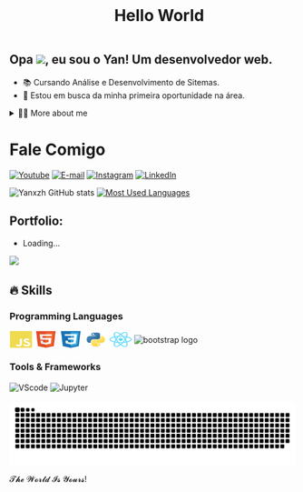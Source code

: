 <!--título-->
<div id="user-content-toc">
  <ul align="center">
    <summary><h1 style="display: inline-block">Hello World</h1></summary>
</div>

<!-- Presentation -->
<p>
<h2> Opa <img src="https://emojis.slackmojis.com/emojis/images/1577305505/7373/hand_wave.gif?1577305505" width="50" />, eu sou o Yan! Um desenvolvedor web. </h2>  

  - 📚 Cursando Análise e Desenvolvimento de Sitemas.
  - 🔭 Estou em busca da minha primeira oportunidade na área. 
</p><!-- Dropdown -->
<details>
  <summary>👨‍💻 More about me</summary>

  - 💬Tenho 19 anos e atualmente moro no Brasil. Tenho um inglês básico e tenho experiência com SQL, Javascript, Análise de Dados. Tenho facilidade com computadores desde novo. E também sempre fui muito interessado o que me ajudou a desenvolver habilidades importantes como proatividade, criatividade, comunicação, marketing, capacidade analítica, gestão de comunidades e mídias sociais.
   <p></p>
  - ⚡ Gosto de ouvir musica, seja antiga ou atual, ler mangá ou quadrinhos, além de assistir filmes e jogar! Acredito que nossos interesses pessoais contribuem para uma percepção mais apurada das coisas e para a resolução de problemas. 
    ></p>
</details>

<!-- Links -->
# Fale Comigo
[![Youtube](https://img.shields.io/badge/YouTube-FF0000?style=for-the-badge&logo=youtube&logoColor=white)]()
[![E-mail](https://img.shields.io/badge/-Email-000?style=for-the-badge&logo=microsoft-outlook&logoColor=FF00F6&color:FFF)](mailto:yanlima66y@gmail.com)
[![Instagram](https://img.shields.io/badge/Instagram-E4405F?style=for-the-badge&logo=instagram&logoColor=white)](https://www.instagram.com/yanxzh/)
[![LinkedIn](https://img.shields.io/badge/LinkedIn-0077B5?style=for-the-badge&logo=linkedin&logoColor=white)](https://www.linkedin.com/in/yan-martins-925216249/)


<!-- GithubStats -->
![ Yanxzh GitHub stats](https://github-readme-stats.vercel.app/api?username=yanxzhh&theme=midnight-purple&show_icons=true)
<a href="https://github.com/yanxzhh/github-readme-stats">
    <img src="https://github-readme-stats-git-masterrstaa-rickstaa.vercel.app/api/top-langs/?username=yanxzhh&line_height=10&card_width=290&layout=compact&hide_title=false&count_private=true&langs_count=4&show_icons=true&title_color=FF00F6&hide=html,css&bg_color=000&text_color=8B8B8B&border_radius=3&border_color=561760&count_private=true" alt="Most Used Languages">
  </a>

<!-- Portfolio -->
## Portfolio:
- Loading...

<!-- GIF -->
<p align="left">
 <img src="https://64.media.tumblr.com/cad6d25d7e859f91d586bc08b93d0680/6138c75039bd424c-a7/s540x810/3cb85df6755edb3d2e8bd7601372a57c189b0c34.gif"></img>
</p>

## 🔥 Skills
<!-- Skills: Programming Languages -->
  <div style="flex-basis: 48%;">
    <h3>Programming Languages</h3>
    <img align="center" alt="Js" height="30" width="40" src="https://raw.githubusercontent.com/devicons/devicon/master/icons/javascript/javascript-plain.svg">
    <img align="center" alt="HTML" height="30" width="40" src="https://raw.githubusercontent.com/devicons/devicon/master/icons/html5/html5-original.svg">
    <img align="center" alt="CSS" height="30" width="40" src="https://raw.githubusercontent.com/devicons/devicon/master/icons/css3/css3-original.svg">
    <img align="center" alt="Python" height="30" width="40" src="https://raw.githubusercontent.com/devicons/devicon/master/icons/python/python-original.svg">
    <img align="center" alt="React" height="30" width="40" src="https://raw.githubusercontent.com/devicons/devicon/master/icons/react/react-original.svg">
    <img src="https://cdn.jsdelivr.net/gh/devicons/devicon/icons/bootstrap/bootstrap-original.svg" height="30" align="center" width="40" alt="bootstrap logo">
  </div>
  
  <!-- Skills: Tools & Frameworks -->
  <div style="flex-basis: 48%;">
    <h3>Tools & Frameworks</h3>
    <img align="center" alt="VScode" height="30" width="40" src="https://cdn.jsdelivr.net/gh/devicons/devicon/icons/vscode/vscode-original.svg">
    <img align="center" alt="Jupyter" height="30" width="40" src="https://cdn.jsdelivr.net/gh/devicons/devicon/icons/jupyter/jupyter-original.svg">
  </div>
   <br>
   
<picture align="center">
  <source media="(prefers-color-scheme: dark)" srcset="https://raw.githubusercontent.com/yanxzhh/yanxzhh/output/github-contribution-grid-snake-dark.svg">
  <source media="(prefers-color-scheme: light)" srcset="https://raw.githubusercontent.com/yanxzhh/yanxzhh/output/github-contribution-grid-snake-dark.svg">
  <img align="center" alt="github contribution grid snake animation" src="https://raw.githubusercontent.com/yanxzhh/yanxzhh/output/github-contribution-grid-snake.svg">
</picture>
   <br> </br>
                                                    𝓣𝓱𝓮 𝓦𝓸𝓻𝓵𝓭 𝓘𝓼 𝓨𝓸𝓾𝓻𝓼!

  
